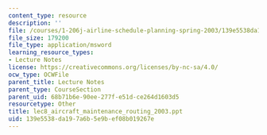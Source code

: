 ```yaml
---
content_type: resource
description: ''
file: /courses/1-206j-airline-schedule-planning-spring-2003/139e5538da197a6b5e9bef08b019267e_lec8_aircraft_maintenance_routing_2003.ppt
file_size: 179200
file_type: application/msword
learning_resource_types:
- Lecture Notes
license: https://creativecommons.org/licenses/by-nc-sa/4.0/
ocw_type: OCWFile
parent_title: Lecture Notes
parent_type: CourseSection
parent_uid: 68b71b6e-90ee-277f-e51d-ce264d1603d5
resourcetype: Other
title: lec8_aircraft_maintenance_routing_2003.ppt
uid: 139e5538-da19-7a6b-5e9b-ef08b019267e
---
```

